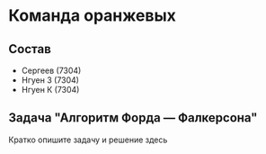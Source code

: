 # Команда оранжевых

## Состав

* Сергеев (7304)
* Нгуен З (7304)
* Нгуен К (7304)

## Задача "Алгоритм Форда — Фалкерсона"

Кратко опишите задачу и решение здесь
